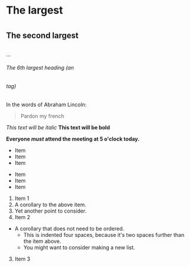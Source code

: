 # The largest <h1>
## The second largest <h2>
…
###### The 6th largest heading (an <h6> tag)

In the words of Abraham Lincoln:

> Pardon my french

*This text will be italic*
**This text will be bold**

**Everyone _must_ attend the meeting at 5 o'clock today.**

* Item
* Item
* Item

- Item
- Item
- Item

1. Item 1
  1. A corollary to the above item.
  2. Yet another point to consider.
2. Item 2
  * A corollary that does not need to be ordered.
    * This is indented four spaces, because it's two spaces further than the item above.
    * You might want to consider making a new list.
3. Item 3
